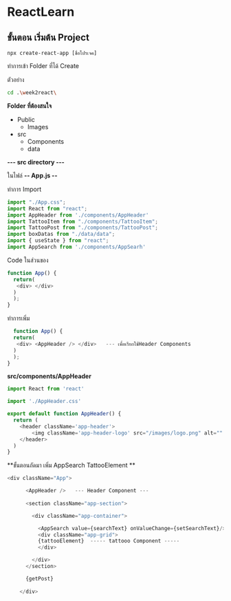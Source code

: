 # ReactLearn

## ขั้นตอน เริ่มต้น Project

```console
npx create-react-app [ชื่อโปรเจค]
```

ทำการเข้า Folder ที่ได้ Create 

ตัวอย่าง
```bash
cd .\week2react\
```

**Folder ที่ต้องสนใจ** 
* Public
  * Images  
* src
  * Components
  * data


**--- src directory ---**

ในไฟล์ **-- App.js --**

ทำการ Import

```javascript
import "./App.css";
import React from "react";
import AppHeader from './components/AppHeader'
import TattooItem from "./components/TattooItem";
import TattooPost from "./components/TattooPost";
import boxDatas from "./data/data";
import { useState } from "react";
import AppSearch from './components/AppSearh'
```

Code ในส่วนของ 
```Javascript
function App() {
  return(
   <div> </div>
  )
  );
}
```

ทำการเพิ่ม
```javascript
  function App() {
  return(
   <div> <AppHeader /> </div>   --- เพื่อเรียกใช้Header Components
  )
  );
}
```

**src/components/AppHeader**
```Javascript
import React from 'react'

import './AppHeader.css'

export default function AppHeader() {
  return (
    <header className='app-header'>
        <img className='app-header-logo' src="/images/logo.png" alt="" />
    </header>
  )
}
```


**ขั้นตอนถัดมา เพิ่ม AppSearch TattooElement **
```javascript
<div className="App">

      <AppHeader />   --- Header Component ---
      
      <section className="app-section">

        <div className="app-container">

          <AppSearch value={searchText} onValueChange={setSearchText}/>       ----- AppSearch Component -----
          <div className="app-grid">
          {tattooElement}  ----- tattooo Component -----
          </div>

        </div>
      </section>

      {getPost}
      
    </div>
```






